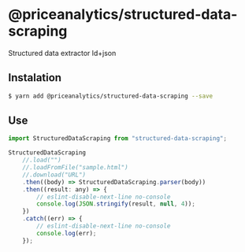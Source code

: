 # @priceanalytics/structured-data-scraping

Structured data extractor ld+json

## Instalation

```bash
$ yarn add @priceanalytics/structured-data-scraping --save
```

## Use

```js
import StructuredDataScraping from "structured-data-scraping";

StructuredDataScraping
    //.load("")
    //.loadFromFile("sample.html")
    //.download("URL")
    .then((body) => StructuredDataScraping.parser(body))
    .then((result: any) => {
        // eslint-disable-next-line no-console
        console.log(JSON.stringify(result, null, 4));
    })
    .catch((err) => {
        // eslint-disable-next-line no-console
        console.log(err);
    });
```